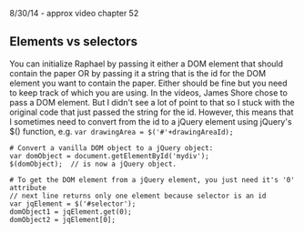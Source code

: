 8/30/14 - approx video chapter 52

## Elements vs selectors

You can initialize Raphael by passing it either a DOM element that
should contain the paper OR by passing it a string that is the id for
the DOM element you want to contain the paper. Either should be fine
but you need to keep track of which you are using. In the videos,
James Shore chose to pass a DOM element. But I didn't see a lot of
point to that so I stuck with the original code that just passed the
string for the id. However, this means that I sometimes need to
convert from the id to a jQuery element using jQuery's $() function,
e.g. `var drawingArea = $('#'+drawingAreaId);`


    # Convert a vanilla DOM object to a jQuery object:
    var domObject = document.getElementById('mydiv');
    $(domObject);  // is now a jQuery object.

    # To get the DOM element from a jQuery element, you just need it's '0' attribute
    // next line returns only one element because selector is an id
    var jqElement = $('#selector');
    domObject1 = jqElement.get(0);
    domObject2 = jqElement[0];

